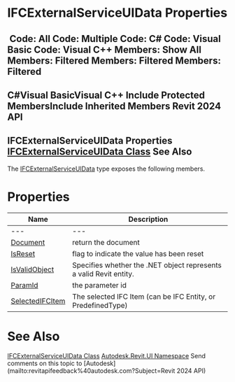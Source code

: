# IFCExternalServiceUIData Properties

﻿
 Code: All Code: Multiple Code: C# Code: Visual Basic Code: Visual C++  Members: Show All Members: Filtered Members: Filtered Members: Filtered   
---  
C#Visual BasicVisual C++
Include Protected MembersInclude Inherited Members
Revit 2024 API  
---  
IFCExternalServiceUIData Properties  
[IFCExternalServiceUIData Class](bbd91fea-754e-fb79-4383-dcb3ef22efac.md "IFCExternalServiceUIData Class") See Also  
---  
The [IFCExternalServiceUIData](bbd91fea-754e-fb79-4383-dcb3ef22efac.md "IFCExternalServiceUIData Class") type exposes the following members.
# Properties
| Name | Description |
| --- | --- |
| --- | --- | --- |
| [Document](8f7fd867-1dc6-4cca-ef6a-d4232bc02144.md "Document Property") | return the document |
| [IsReset](7207d706-bbe3-ca60-5a94-602b05635b5e.md "IsReset Property") | flag to indicate the value has been reset |
| [IsValidObject](6e56583b-9a50-8780-556c-e7e35fab152d.md "IsValidObject Property") | Specifies whether the .NET object represents a valid Revit entity. |
| [ParamId](d5433a86-63c6-8000-9aec-534abf5a81dd.md "ParamId Property") | the parameter id |
| [SelectedIFCItem](d6a2a793-b596-420d-2533-c3001317990d.md "SelectedIFCItem Property") | The selected IFC Item (can be IFC Entity, or PredefinedType) |

# See Also
[IFCExternalServiceUIData Class](bbd91fea-754e-fb79-4383-dcb3ef22efac.md "IFCExternalServiceUIData Class")
[Autodesk.Revit.UI Namespace](e86fd90a-8957-02a6-da7f-ced248966e3e.md "Autodesk.Revit.UI Namespace")
Send comments on this topic to [Autodesk](mailto:revitapifeedback%40autodesk.com?Subject=Revit 2024 API)